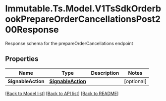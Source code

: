 # Immutable.Ts.Model.V1TsSdkOrderbookPrepareOrderCancellationsPost200Response
Response schema for the prepareOrderCancellations endpoint

## Properties

Name | Type | Description | Notes
------------ | ------------- | ------------- | -------------
**SignableAction** | [**SignableAction**](SignableAction.md) |  | [optional] 

[[Back to Model list]](../README.md#documentation-for-models) [[Back to API list]](../README.md#documentation-for-api-endpoints) [[Back to README]](../README.md)

